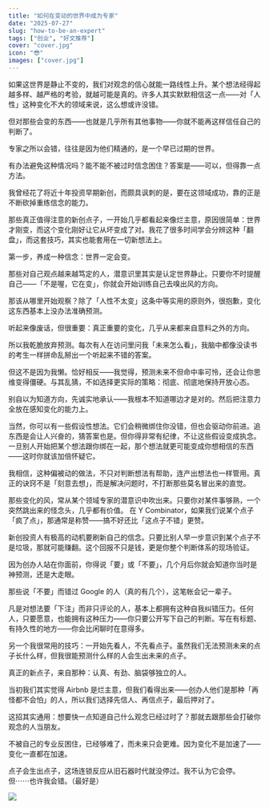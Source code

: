 ```yaml
---
title: "如何在变动的世界中成为专家"
date: "2025-07-27"
slug: "how-to-be-an-expert"
tags: ["创业", "好文推荐"]
cover: "cover.jpg"
icon: "😎"
images: ["cover.jpg"]
---
```

如果这世界是静止不变的，我们对观念的信心就能一路线性上升。某个想法经得起越多样、越严格的考验，就越可能是真的。许多人其实默默相信这一点——对「人性」这种变化不大的领域来说，这么想或许没错。



但对那些会变的东西——也就是几乎所有其他事物——你就不能再这样信任自己的判断了。



专家之所以会错，往往是因为他们精通的，是一个早已过期的世界。



有办法避免这种情况吗？能不能不被过时信念困住？答案是——可以，但得靠一点方法。



我曾经花了将近十年投资早期新创，而颇具讽刺的是，要在这领域成功，靠的正是不断砍掉重练信念的能力。



那些真正值得注意的新创点子，一开始几乎都看起来像烂主意，原因很简单：世界才刚变，而这个变化刚好让它从坏变成了对。我花了很多时间学会分辨这种「翻盘」，而这套技巧，其实也能套用在一切新想法上。



第一步，养成一种信念：世界一定会变。



那些对自己观点越来越笃定的人，潜意识里其实是认定世界静止。只要你不时提醒自己——「不是喔，它在变」，你就会开始训练自己去嗅出风的方向。



那该从哪里开始观察？除了「人性不太变」这条中等实用的原则外，很抱歉，变化这东西基本上没办法准确预测。



听起来像废话，但很重要：真正重要的变化，几乎从来都来自意料之外的方向。



所以我乾脆放弃预测。每次有人在访问里问我「未来怎么看」，我脑中都像没读书的考生一样拼命乱掰出一个听起来不错的答案。



但这不是因为我懒。恰好相反——我觉得，预测未来不但命中率可怜，还会让你思维变得僵硬。与其乱猜，不如选择更实际的策略：彻底、彻底地保持开放心态。



别自以为知道方向，先诚实地承认——我根本不知道哪边才是对的。然后把注意力全放在感知变化的能力上。



当然，你可以有一些假设性想法。它们会稍微绑住你没错，但也会驱动你前进。追东西是会让人兴奋的，猜答案也是。但你得非常有纪律，不让这些假设变成执念。
一旦别人开始把某个想法跟你绑在一起，那个想法就更可能变成你想相信的东西——这时你就该加倍怀疑它。



我相信，这种偏被动的做法，不只对判断想法有帮助，连产出想法也一样管用。真正的诀窍不是「刻意去想」，而是解决问题时，不打断那些莫名冒出来的直觉。



那些变化的风，常从某个领域专家的潜意识中吹出来。只要你对某件事够熟，一个突然跳出来的怪念头，几乎都有价值。
在 Y Combinator，如果我们说某个点子「疯了点」，那通常是称赞——搞不好还比「这点子不错」更赞。



新创投资人有极高的动机要刷新自己的信念。只要比别人早一步意识到某个点子不是垃圾，那就可能赚翻。这个回报不只是钱，更是你整个判断体系的现场验证。



因为创办人站在你面前，你得说「要」或「不要」，几个月后你就会知道你当时是神预测，还是大走眼。



那些说「不要」而错过 Google 的人（真的有几个），这笔帐会记一辈子。



凡是对想法要「下注」而非只评论的人，基本上都拥有这种自我纠错压力。任何人，只要愿意，也能拥有这种压力——你只要公开写下自己的判断。写在有标题、有持久性的地方——你会比闲聊时在意得多。



另一个我很常用的技巧：一开始先看人，不先看点子。虽然我们无法预测未来的点子长什么样，但我很能预测什么样的人会生出未来的点子。



真正的新点子，来自那种：认真、有劲、脑袋够独立的人。



当初我们其实觉得 Airbnb 是烂主意，但我们看得出来——创办人他们是那种「再怪都不会怕」的人，所以我们选择先信人、再信点子，最后押对了。



这招其实通用：想要快一点知道自己什么观念已经过时了？那就去跟那些会打破你观念的人当朋友。



不被自己的专业反困住，已经够难了，而未来只会更难。因为变化不是加速了——变化一直都在加速。



点子会生出点子，这场连锁反应从旧石器时代就没停过。我不认为它会停。
但⋯⋯也许我会错。（最好是）




![](https://prod-files-secure.s3.us-west-2.amazonaws.com/112d0858-5090-4d34-a606-b75eb8d65fd2/46476355-9cf3-4e99-9b7a-3531bc426380/1000202064.png?X-Amz-Algorithm=AWS4-HMAC-SHA256&X-Amz-Content-Sha256=UNSIGNED-PAYLOAD&X-Amz-Credential=ASIAZI2LB466RJW33U2R%2F20250919%2Fus-west-2%2Fs3%2Faws4_request&X-Amz-Date=20250919T224320Z&X-Amz-Expires=3600&X-Amz-Security-Token=IQoJb3JpZ2luX2VjEGcaCXVzLXdlc3QtMiJHMEUCIQCPUM8kFW1s0IWgAUab7bJ2ML0xXYy%2BG9iqaq0nM87SlwIgU2Ssy0HFE388W9CEnrIbxzrBv1tSpDzZfFU%2FsfldhZYqiAQI3%2F%2F%2F%2F%2F%2F%2F%2F%2F%2F%2FARAAGgw2Mzc0MjMxODM4MDUiDBT3O4IlD821kGcQzyrcA89KqmRPkc430duOxm18AvMj7DlJ3glqv6eIy%2BKk9ai%2BrhodMmus5XGXrRRpZbyOBlooI2nnkg46iseaYm7beY7wnoLL%2FIvfCRQxxO%2F9hELZ7DdUe0C6dOK%2F0QL9z7GBitCfkkMzsWWRWStEgOiF81YOIxj9aNEPhzYaU27amGtTQO544n6sD2XAeFvEY3%2Bw5tWmipNkepfaRNDOjvSdzctajFe4Ch9b1mnzM3yPRTraC4CT000mzdhOJkEjtmh%2BxApw%2BkVbv68MdtSHJKPzgAEQGgjRqOpR7Q7iy4Zy4gAzk0IjrToJvz72QozP%2F%2B6RVnNn8XRBc%2BiZFIAREI3FBqexoF84CElzcBrJyyEvm3TKc2Z4hyUUA7gvjgti6PWen4Sn1rGXcuaQvsUMx2tNNLnexgh%2FTGRqMjbXTmqYXtoi47bRjTrosWLkzeGPnRTrIloHIDJv6Dyc8YSuVir%2Borr3LxqIyCuTPSvy6AHe4D46c1cSJToXSm1nxu%2FGsIuyhvB0KwRuXeVhKFS37gHG3wXfoT%2Bn%2BgIIrwrt8I1L2utoEeVvmo5ip%2F1kZC0v0txMBMKi3cpPeoti3OXWTFvxrTUUGd9I5oMfvRIKCpsyZZ9AaFuB9oMQViNrbLWCMMGvt8YGOqUBwm6dBEIZZWojjlxQHb%2FXZbUDYbTL73dCZWREuHoku03Vfvpa3u79H80QJmHpqow55rRpuOweNYyM8E0ahKCbH1%2BhOY2PDCA8NbFchmdH1uJtdOwUZx4%2FqQzPDKpUNcjHo%2FG8PBnVo9TiiQBkBd%2B2q6kRU02in40dGetjV1w3tmvfjSK6GIb39LMiSQwCt97IzIgMk4USvYPDvy%2BC7dX2%2FlaBg%2BDl&X-Amz-Signature=033b5c5d40e03516b4c6bbaa2288755905372bb25c804ca3e0936bc13bb183d0&X-Amz-SignedHeaders=host&x-amz-checksum-mode=ENABLED&x-id=GetObject)

